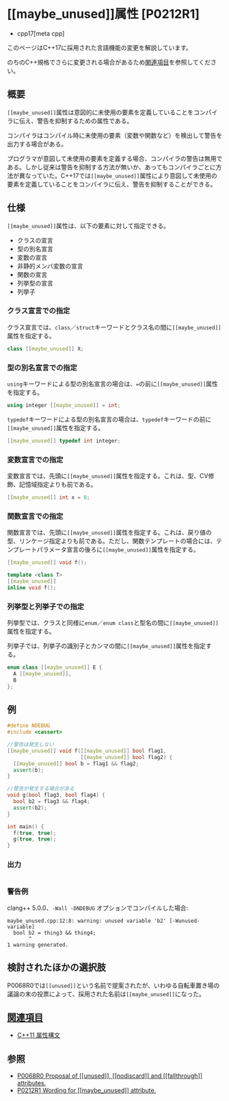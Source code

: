# [[maybe_unused]]属性 [P0212R1]
* cpp17[meta cpp]

<!-- start lang caution -->

このページはC++17に採用された言語機能の変更を解説しています。

のちのC++規格でさらに変更される場合があるため[関連項目](#relative-page)を参照してください。

<!-- last lang caution -->

## 概要

`[[maybe_unused]]`属性は意図的に未使用の要素を定義していることをコンパイラに伝え、警告を抑制するための属性である。

コンパイラはコンパイル時に未使用の要素（変数や関数など）を検出して警告を出力する場合がある。

プログラマが意図して未使用の要素を定義する場合、コンパイラの警告は無用である。しかし従来は警告を抑制する方法が無いか、あってもコンパイラごとに方法が異なっていた。C++17では`[[maybe_unused]]`属性により意図して未使用の要素を定義していることをコンパイラに伝え、警告を抑制することができる。

## 仕様

`[[maybe_unused]]`属性は、以下の要素に対して指定できる。

* クラスの宣言
* 型の別名宣言
* 変数の宣言
* 非静的メンバ変数の宣言
* 関数の宣言
* 列挙型の宣言
* 列挙子

### クラス宣言での指定
クラス宣言では、`class`／`struct`キーワードとクラス名の間に`[[maybe_unused]]`属性を指定する。

```cpp
class [[maybe_unused]] X;
```

### 型の別名宣言での指定
`using`キーワードによる型の別名宣言の場合は、`=`の前に`[[maybe_unused]]`属性を指定する。

```cpp
using integer [[maybe_unused]] = int;
```

`typedef`キーワードによる型の別名宣言の場合は、`typedef`キーワードの前に`[[maybe_unused]]`属性を指定する。

```cpp
[[maybe_unused]] typedef int integer;
```

### 変数宣言での指定
変数宣言では、先頭に`[[maybe_unused]]`属性を指定する。これは、型、CV修飾、記憶域指定よりも前である。

```cpp
[[maybe_unused]] int x = 0;
```

### 関数宣言での指定
関数宣言では、先頭に`[[maybe_unused]]`属性を指定する。これは、戻り値の型、リンケージ指定よりも前である。ただし、関数テンプレートの場合には、テンプレートパラメータ宣言の後ろに`[[maybe_unused]]`属性を指定する。

```cpp
[[maybe_unused]] void f();

template <class T>
[[maybe_unused]]
inline void f();
```

### 列挙型と列挙子での指定
列挙型では、クラスと同様に`enum`／`enum class`と型名の間に`[[maybe_unused]]`属性を指定する。

列挙子では、列挙子の識別子とカンマの間に`[[maybe_unused]]`属性を指定する。

```cpp
enum class [[maybe_unused]] E {
  A [[maybe_unused]],
  B
};
```


## 例
```cpp example
#define NDEBUG
#include <cassert>

//警告は発生しない
[[maybe_unused]] void f([[maybe_unused]] bool flag1,
                        [[maybe_unused]] bool flag2) {
  [[maybe_unused]] bool b = flag1 && flag2;
  assert(b);
}

//警告が発生する場合がある
void g(bool flag3, bool flag4) {
  bool b2 = flag3 && flag4;
  assert(b2);
}

int main() {
  f(true, true);
  g(true, true);
}
```

### 出力
```
```

### 警告例
clang++ 5.0.0、`-Wall -DNDEBUG` オプションでコンパイルした場合:
```
maybe_unused.cpp:12:8: warning: unused variable 'b2' [-Wunused-variable]
  bool b2 = thing3 && thing4;
       ^
1 warning generated.
```

## 検討されたほかの選択肢

P0068R0では`[[unused]]`という名前で提案されたが、いわゆる自転車置き場の議論の末の投票によって、採用された名前は`[[maybe_unused]]`になった。

## <a id="relative-page" href="#relative-page">関連項目</a>
- [C++11 属性構文](/lang/cpp11/attributes.md)

## 参照
- [P0068R0 Proposal of &#91;&#91;unused&#93;&#93;, &#91;&#91;nodiscard&#93;&#93; and &#91;&#91;fallthrough&#93;&#93; attributes.](http://www.open-std.org/jtc1/sc22/wg21/docs/papers/2015/p0068r0.pdf)
- [P0212R1 Wording for [[maybe_unused]] attribute.](http://www.open-std.org/jtc1/sc22/wg21/docs/papers/2016/p0212r1.pdf)